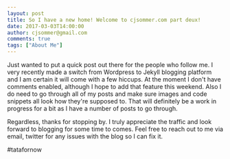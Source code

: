 ```yaml
---
layout: post
title: So I have a new home! Welcome to cjsommer.com part deux!
date: 2017-03-03T14:00:00
author: cjsommer@gmail.com
comments: true
tags: ["About Me"]
---
```


Just wanted to put a quick post out there for the people who follow me. I very recently made a switch from Wordpress to Jekyll blogging platform and I am certain it will come with a few hiccups. At the moment I don't have comments enabled, although I hope to add that feature this weekend. Also I do need to go through all of my posts and make sure images and code snippets all look how they're supposed to. That will definitely be a work in progress for a bit as I have a number of posts to go through.

Regardless, thanks for stopping by. I truly appreciate the traffic and look forward to blogging for some time to comes. Feel free to reach out to me via email, twitter for any issues with the blog so I can fix it. 

#tatafornow

